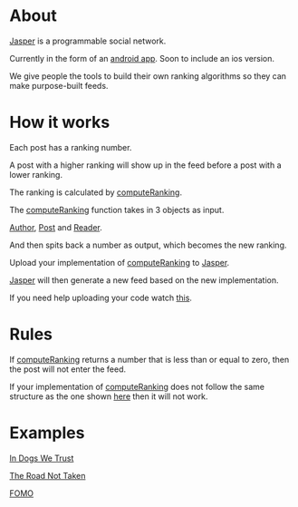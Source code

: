 # About

[Jasper](https://play.google.com/store/apps/details?id=com.jasper.jasper) is a programmable social network.

Currently in the form of an [android app](https://play.google.com/store/apps/details?id=com.jasper.jasper). Soon to include an ios version.

We give people the tools to build their own ranking algorithms so they can make purpose-built feeds.

# How it works

Each post has a ranking number.

A post with a higher ranking will show up in the feed before a post with a lower ranking.

The ranking is calculated by [computeRanking](https://github.com/elijahleinkram/jasper/blob/master/ranking/compute_ranking.js).

The [computeRanking](https://github.com/elijahleinkram/jasper/blob/master/ranking/compute_ranking.js) function takes in 3 objects as input.

[Author](https://github.com/elijahleinkram/jasper/blob/master/classes/author.js), [Post](https://github.com/elijahleinkram/jasper/blob/master/classes/post.js) and [Reader](https://github.com/elijahleinkram/jasper/blob/master/classes/reader.js).

And then spits back a number as output, which becomes the new ranking.

Upload your implementation of [computeRanking](https://github.com/elijahleinkram/jasper/blob/master/ranking/compute_ranking.js) to [Jasper](https://play.google.com/store/apps/details?id=com.jasper.jasper).

[Jasper](https://play.google.com/store/apps/details?id=com.jasper.jasper) will then generate a new feed based on the new implementation. 

If you need help uploading your code watch [this](https://j.gifs.com/K1pmOx.gif).

# Rules

If [computeRanking](https://github.com/elijahleinkram/jasper/blob/master/ranking/compute_ranking.js) returns a number that is less than or equal to zero, then the post will not enter the feed.

If your implementation of [computeRanking](https://github.com/elijahleinkram/jasper/blob/master/ranking/compute_ranking.js) does not follow the same structure as the one shown [here](https://github.com/elijahleinkram/jasper/blob/master/ranking/compute_ranking.js) then it will not work. 

# Examples

[In Dogs We Trust](https://github.com/elijahleinkram/feed-samples/blob/master/functions/in_dogs_we_trust.js)

[The Road Not Taken](https://github.com/elijahleinkram/feed-samples/blob/master/functions/the_road_not_taken.js)

[FOMO](https://github.com/elijahleinkram/feed-samples/blob/master/functions/fomo.js)












